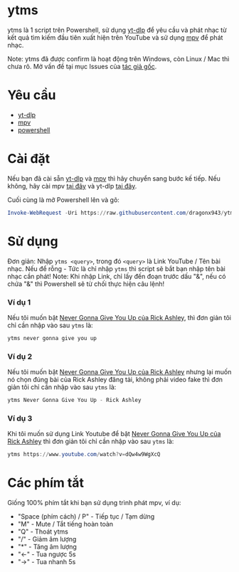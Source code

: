 # ytms
ytms là 1 script trên Powershell, sử dụng [yt-dlp](https://github.com/yt-dlp/yt-dlp) để yêu cầu và phát nhạc từ kết quả tìm kiếm đầu tiên xuất hiện trên YouTube và sử dụng [mpv](https://github.com/mpv-player/mpv) để phát nhạc.

Note: ytms đã được confirm là hoạt động trên Windows, còn Linux / Mac thì chưa rõ. Mở vấn đề tại mục Issues của [tác giả gốc](https://github.com/Atrament1s/ytms/issues).

# Yêu cầu
- [yt-dlp](https://github.com/yt-dlp/yt-dlp)
- [mpv](https://github.com/mpv-player/mpv)
- [powershell](https://learn.microsoft.com/en-us/powershell/scripting/install/installing-powershell?view=powershell-7.4)

# Cài đặt
Nếu bạn đã cài sẵn [yt-dlp](https://github.com/yt-dlp/yt-dlp) và [mpv](https://github.com/mpv-player/mpv) thì hãy chuyển sang bước kế tiếp. Nếu không, hãy cài mpv [tại đây](https://mpv.io/installation/) và yt-dlp [tại đây](https://github.com/yt-dlp/yt-dlp/wiki/Installation).

Cuối cùng là mở Powershell lên và gõ:

```powershell
Invoke-WebRequest -Uri https://raw.githubusercontent.com/dragonx943/ytms/master/script.ps1 | Select-Object -ExpandProperty Content | Add-Content -Path $profile
```

# Sử dụng
Đơn giản: Nhập `ytms <query>`, trong đó `<query>` là Link YouTube / Tên bài nhạc. Nếu để rỗng - Tức là chỉ nhập `ytms` thì script sẽ bắt bạn nhập tên bài nhạc cần phát!
Note: Khi nhập Link, chỉ lấy đến đoạn trước dấu "&", nếu có chứa "&" thì Powershell sẽ từ chối thực hiện câu lệnh!

### Ví dụ 1
Nếu tôi muốn bật [Never Gonna Give You Up của Rick Ashley](https://www.youtube.com/watch?v=dQw4w9WgXcQ), thì đơn giản tôi chỉ cần nhập vào sau `ytms` là:
```powershell
ytms never gonna give you up
```

### Ví dụ 2
Nếu tôi muốn bật [Never Gonna Give You Up của Rick Ashley](https://www.youtube.com/watch?v=dQw4w9WgXcQ) nhưng lại muốn nó chọn đúng bài của Rick Ashley đăng tải, không phải video fake thì đơn giản tôi chỉ cần nhập vào sau `ytms` là:
```powershell
ytms Never Gonna Give You Up - Rick Ashley
```
### Ví dụ 3
Khi tôi muốn sử dụng Link Youtube để bật [Never Gonna Give You Up của Rick Ashley](https://www.youtube.com/watch?v=dQw4w9WgXcQ) thì đơn giản tôi chỉ cần nhập vào sau `ytms` là:
```powershell
ytms https://www.youtube.com/watch?v=dQw4w9WgXcQ
```

# Các phím tắt
Giống 100% phím tắt khi bạn sử dụng trình phát mpv, ví dụ:
- "Space (phím cách) / P" - Tiếp tục / Tạm dừng
- "M" - Mute / Tắt tiếng hoàn toàn
- "Q" - Thoát ytms
- "/" - Giảm âm lượng
- "*" - Tăng âm lượng
- "<-" - Tua ngược 5s
- "->" - Tua nhanh 5s
